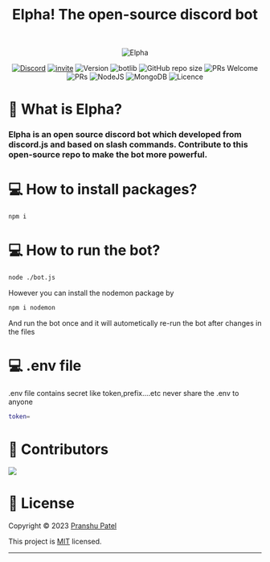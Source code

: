 <div align="center">
<br />
<h1>Elpha! The open-source discord bot</h1>
<br />
  
![Elpha](https://user-images.githubusercontent.com/70943732/213678287-d3c9a9c9-4fa5-44e6-99d7-0976d91cdad6.png)

[![Discord](https://img.shields.io/discord/754381521854398595?color=white&label=DISCORD&logo=discord)](https://discord.gg/CVyx9qyYPF)
[![invite](https://img.shields.io/badge/INVITE-ELPHA-yellow)](https://discord.com/oauth2/authorize?client_id=916613852362330133&permissions=8&scope=bot%20applications.commands)
![Version](https://img.shields.io/badge/version-1.0.0-green.svg?cacheSeconds=2592000)
![botlib](https://img.shields.io/badge/powered_by-discord.js-blue)
![GitHub repo size](https://img.shields.io/github/repo-size/pranshu05/elpha2.0)
![PRs Welcome](https://img.shields.io/badge/PRs-welcome-brightgreen.svg)
![PRs](https://img.shields.io/github/issues-pr/pranshu05/elpha)
![NodeJS](https://img.shields.io/badge/node.js-6DA55F)
![MongoDB](https://img.shields.io/badge/MongoDB-%234ea94b.svg)
![Licence](https://img.shields.io/badge/license-MIT-orange)

</div>

# 🤖 What is Elpha?

### Elpha is an open source discord bot which developed from discord.js and based on slash commands. Contribute to this open-source repo to make the bot more powerful.

# 💻 How to install packages?

```sh
npm i
```

# 💻 How to run the bot?

```sh
node ./bot.js
```

However you can install the nodemon package by

```sh
npm i nodemon
```

And run the bot once and it will autometically re-run the bot after changes in the files

# 💻 .env file

.env file contains secret like token,prefix....etc
never share the .env to anyone

```sh
token=
```

# 🤝 Contributors

<a href="https://github.com/pranshu05/elpha2.0/graphs/contributors">
  <img src="https://contrib.rocks/image?repo=pranshu05/Elpha2.0" />
</a>

# 📝 License

Copyright © 2023 [Pranshu Patel](https://github.com/pranshu05)

This project is [MIT](https://opensource.org/licenses/MIT) licensed.

---
